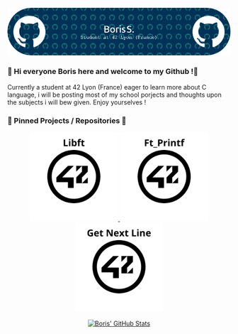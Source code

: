 ![Header](https://github.com/IBobbyI/IBobbyI/blob/main/github-header-image%20(1).png)

### 👋 Hi everyone Boris here and welcome to my Github !👋

Currently a student at 42 Lyon (France) eager to learn more about C language, i will be posting most of my school porjects and thoughts upon the subjects i will bew given.
Enjoy yourselves !
<!--
**IBobbyI/IBobbyI** is a ✨ _special_ ✨ repository because its `README.md` (this file) appears on your GitHub profile.

Here are some ideas to get you started:

- 🔭 I’m currently working on ...
- 🌱 I’m currently learning ...
- 👯 I’m looking to collaborate on ...
- 🤔 I’m looking for help with ...
- 💬 Ask me about ...
- 📫 How to reach me: ...
- 😄 Pronouns: ...
- ⚡ Fun fact: ...
-->

### 📌 Pinned Projects / Repositories 📌
<p align="center">
    <a href="https://github.com/IBobbyI/Libft42">
      <img width="200" src="https://github.com/IBobbyI/IBobbyI/blob/main/Libft%20logo.png"/>
    </a>
    <a href="https://github.com/IBobbyI/Ft_Printf42">
      <img width="200" src="https://github.com/IBobbyI/IBobbyI/blob/main/Printf%20logo.png"/>
      <!--   <img align="center" src="https://github-readme-stats.vercel.app/api/pin/?username=leviarista&repo=eco-stats-peru&show_icons=true&theme=tokyonight&show_owner=false" /> -->
    </a>
    <a href="https://github.com/IBobbyI/Get_Next_Line42">
      <img width="200" src="https://github.com/IBobbyI/IBobbyI/blob/main/GNL%20logo.png"/>
      <!--   <img align="center" src="https://github-readme-stats.vercel.app/api/pin/?username=leviarista&repo=twenty_one_mining&show_icons=true&theme=tokyonight&show_owner=false" /> -->
    </a>
<p align="center">
    <a href="https://github.com/IBobbyI">
      <img align="center" src="https://github-readme-stats.vercel.app/api/top-langs?username=IBobbyI&show_icons=true&title_color=70a5fd&icon_color=bf91f3&text_color=38bdae&bg_color=0D1117" alt="Boris' GitHub Stats" />
    </a>
</p>
